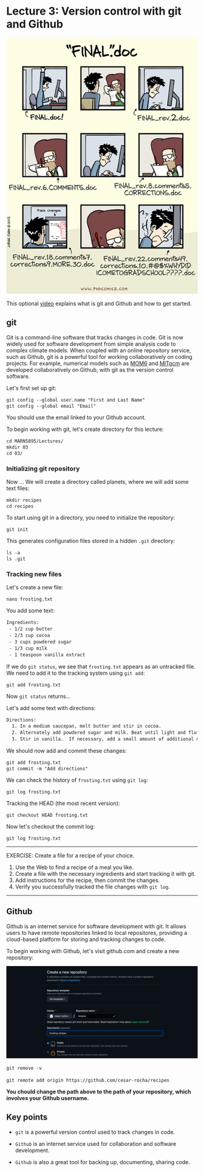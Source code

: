 # Lecture 3: Version control with git and Github

![](img/Finaldoc.png)

This optional [video](https://www.youtube.com/watch?v=21Gl97tkbHU) explains what is git and Github and how to get started.

## git

Git is a command-line software that tracks changes in code. Git is now widely used for software development from simple analysis code to complex climate models. When coupled with an online repository service, such as Github, git is a powerful tool for working collaboratively on coding projects. For example, numerical models such as [MOM6](https://github.com/NOAA-GFDL/MOM6) and [MITgcm](https://github.com/MITgcm/MITgcm) are developed collaboratively on Github, with git as the version control software.


Let's first set up git:

    git config --global user.name "First and Last Name"
    git config --global email "Email"

You should use the email linked to your Github account.

To begin working with git, let's create directory for this lecture:

    cd MARN5895/Lectures/
    mkdir 03
    cd 03/

### Initializing git repository

Now ... We will create a directory called planets, where we will add some text files:

    mkdir recipes
    cd recipes

To start using git in a directory, you need to initialize the repository:

    git init

This generates configuration files stored in a hidden `.git` directory:

    ls -a
    ls .git

### Tracking new files
Let's create a new file:

    nano frosting.txt

You add some text:

```BASH
Ingredients:
 - 1/2 cup butter
 - 2/3 cup cocoa
 - 3 cups powdered sugar
 - 1/3 cup milk
 - 1 teaspoon vanilla extract
```

If we do `git status`, we see that `frosting.txt` appears as an untracked file. We need to add it to the tracking system using `git add`:

    git add frosting.txt

Now `git status` returns...


Let's add some text with directions:

```BASH
Directions:
  1. In a medium saucepan, melt butter and stir in cocoa.
  2. Alternately add powdered sugar and milk. Beat until light and fluffy.
  3. Stir in vanilla.  If necessary, add a small amount of additional milk.
```

We should now add and commit these changes:

    git add frosting.txt
    git commit -m "Add directions"

We can check the history of `frosting.txt` using `git log`:

    git log frosting.txt

Tracking the HEAD (the most recent version):

    git checkout HEAD frosting.txt

Now let's checkout the commit log:

    git log frosting.txt





---
EXERCISE: Create a file for a recipe of your choice. 

1. Use the Web to find a recipe of a meal you like.
2. Create a file with the necessary ingredients and start tracking it with git.
3. Add instructions for the recipe, then commit the changes.
4. Verify you successfully tracked the file changes with `git log`.

---

## Github
Github is an internet service for software development with git. It allows users to have remote repositories linked to local repositores, providing a cloud-based platform for storing and tracking changes to code.


To begin working with Github, let's visit github.com and create a new repository:

![](img/newgithubrepo.png)

    git remove -v 

    git remote add origin https://github.com/cesar-rocha/recipes

**You chould change the path above to the path of your repository, which involves your Github username.**

<!-- 
### Raising issues

### Pull requests (PRs) -->

## Key points 

- `git` is a powerful version control used to track changes in code.

- `Github` is an internet service used for collaboration and software development.

- `Github` is also a great tool for backing up, documenting, sharing code.